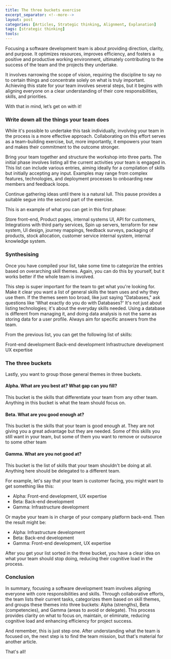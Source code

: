 ```yaml
---
title: The three buckets exercise
excerpt_separator: <!--more-->
layout: post
categories: [Articles, Strategic thinking, Alignment, Explanation]
tags: [strategic thinking]
tools:
---
```


Focusing a software development team is about providing direction, clarity, and purpose. It optimizes resources, improves efficiency, and fosters a positive and productive working environment, ultimately contributing to the success of the team and the projects they undertake.

It involves narrowing the scope of vision, requiring the discipline to say no to certain things and concentrate solely on what is truly important. Achieving this state for your team involves several steps, but it begins with aligning everyone on a clear understanding of their core responsibilities, skills, and priorities.

With that in mind, let’s get on with it!

<!--more-->

### Write down all the things your team does

While it's possible to undertake this task individually, involving your team in the process is a more effective approach. Collaborating on this effort serves as a team-building exercise, but, more importantly, it empowers your team and makes their commitment to the outcome stronger.

Bring your team together and structure the workshop into three parts. The initial phase involves listing all the current activities your team is engaged in. This list can include various entries, aiming ideally for a compilation of skills but initially accepting any input. Examples may range from complex features, technologies, and deployment processes to onboarding new members and feedback loops.

Continue gathering ideas until there is a natural lull. This pause provides a suitable segue into the second part of the exercise.

This is an example of what you can get in this first phase:

Store front-end, Product pages, internal systems UI, API for customers, Integrations with third party services, Spin up servers, terraform for new system, UI design, journey mappings, feedback surveys, packaging of products, stock allocation, customer service internal system, internal knowledge system.

### Synthesising

Once you have compiled your list, take some time to categorize the entries based on overarching skill themes. Again, you can do this by yourself, but it works better if the whole team is involved.

This step is super important for the team to get what you're looking for. Make it clear you want a list of general skills the team uses and why they use them. If the themes seem too broad, like just saying "Databases," ask questions like 'What exactly do you do with Databases?' It's not just about listing technologies; it's about the everyday skills needed. Using a database is different from managing it, and doing data analysis is not the same as storing data for a user profile. Always aim for specific answers from the team.

From the previous list, you can get the following list of skills:

Front-end development
Back-end development
Infrastructure development
UX expertise

### The three buckets

Lastly, you want to group those general themes in three buckets.

#### Alpha. What are you best at? What gap can you fill?

This bucket is the skills that differentiate your team from any other team. Anything in this bucket is what the team should focus on.

#### Beta. What are you good enough at?

This bucket is the skills that your team is good enough at. They are not giving you a great advantage but they are needed. Some of this skills you still want in your team, but some of them you want to remove or outsource to some other team

#### Gamma. What are you not good at?

This bucket is the list of skills that your team shouldn't be doing at all. Anything here should be delegated to a different team.

For example, let's say that your team is customer facing, you might want to get something like this:

- Alpha: Front-end development, UX expertise
- Beta: Back-end development
- Gamma: Infrastructure development

Or maybe your team is in charge of your company platform back-end. Then the result might be:

- Alpha: Infrastructure development
- Beta: Back-end development
- Gamma: Front-end development, UX expertise

After you get your list sorted in the three bucket, you have a clear idea on what your team should stop doing, reducing their cognitive load in the process.

### Conclusion

In summary, focusing a software development team involves aligning everyone with core responsibilities and skills. Through collaborative efforts, the team lists their current tasks, categorizes them based on skill themes, and groups these themes into three buckets: Alpha (strengths), Beta (competencies), and Gamma (areas to avoid or delegate). This process provides clarity on what to focus on, maintain, or eliminate, reducing cognitive load and enhancing efficiency for project success.

And remember, this is just step one. After understanding what the team is focused on, the next step is to find the team mission, but that's material for another article.

That's all!
